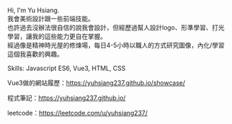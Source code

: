Hi, I'm Yu Hsiang.  
我會美術設計跟一些前端技能。  
也許過去沒辦法很自信的說我會設計，但經歷過幫人設計logo、形準學習、打光學習，讓我的這些能力更自在掌握。  
經過像是精神時光屋的修煉場，每日4-5小時以職人的方式研究圖像，內化/學習這個我喜歡的興趣。

Skills: Javascript ES6, Vue3, HTML, CSS  

Vue3做的網站履歷：https://yuhsiang237.github.io/showcase/

程式筆記：https://yuhsiang237.github.io/

leetcode：https://leetcode.com/u/yuhsiang237/
